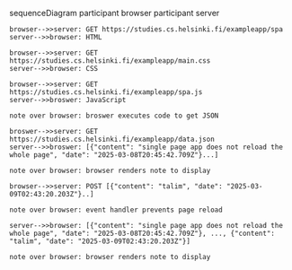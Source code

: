 sequenceDiagram
    participant browser
    participant server

    browser-->>server: GET https://studies.cs.helsinki.fi/exampleapp/spa
    server-->>browser: HTML 

    browser-->>server: GET https://studies.cs.helsinki.fi/exampleapp/main.css
    server-->>browser: CSS 

    browser-->>server: GET https://studies.cs.helsinki.fi/exampleapp/spa.js
    server-->>broswer: JavaScript

    note over browser: broswer executes code to get JSON

    broswer-->>server: GET https://studies.cs.helsinki.fi/exampleapp/data.json
    server-->>broswer: [{"content": "single page app does not reload the whole page", "date": "2025-03-08T20:45:42.709Z"}...]

    note over browser: browser renders note to display

    browser-->>server: POST [{"content": "talim", "date": "2025-03-09T02:43:20.203Z"}..]

    note over browser: event handler prevents page reload

    server-->>browser: [{"content": "single page app does not reload the whole page", "date": "2025-03-08T20:45:42.709Z"}, ..., {"content": "talim", "date": "2025-03-09T02:43:20.203Z"}]

    note over browser: browser renders note to display